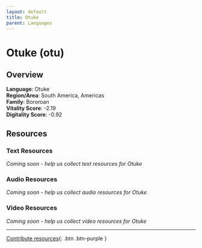 ```yaml
---
layout: default
title: Otuke
parent: Languages
---
```


# Otuke (otu)

## Overview

**Language**: Otuke  
**Region/Area**: South America, Americas  
**Family**: Bororoan  
**Vitality Score**: -2.19  
**Digitality Score**: -0.92  

## Resources

### Text Resources
*Coming soon - help us collect text resources for Otuke*

### Audio Resources
*Coming soon - help us collect audio resources for Otuke*

### Video Resources
*Coming soon - help us collect video resources for Otuke*

---

[Contribute resources](https://fairtrain.github.io/){: .btn .btn-purple }
